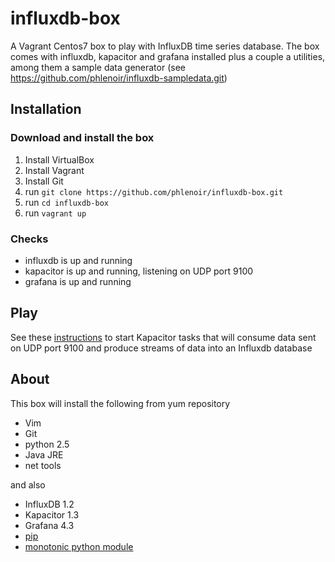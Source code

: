 # influxdb-box
A Vagrant Centos7 box to play with InfluxDB time series database.
The box comes with influxdb, kapacitor and grafana installed plus a couple a utilities, among them a sample data generator (see https://github.com/phlenoir/influxdb-sampledata.git)

## Installation 

### Download and install the box
1. Install VirtualBox
1. Install Vagrant
1. Install Git
1. run `git clone https://github.com/phlenoir/influxdb-box.git`
1. run `cd influxdb-box`
1. run `vagrant up`

### Checks
* influxdb is up and running
* kapacitor is up and running, listening on UDP port 9100
* grafana is up and running

## Play
See these [instructions](https://github.com/phlenoir/influxdb-sampledata/blob/master/README.md) to start Kapacitor tasks that will consume data sent on UDP port 9100 and produce streams of data into an Influxdb database

## About ##

This box will install the following from yum repository
* Vim
* Git
* python 2.5
* Java JRE
* net tools

and also
* InfluxDB 1.2
* Kapacitor 1.3
* Grafana 4.3
* [pip](https://pip.pypa.io/en/stable/)
* [monotonic python module](https://pypi.python.org/pypi/monotonic)

